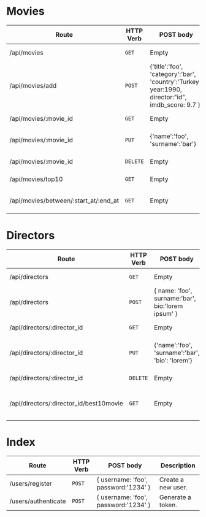 # Movies

| Route                                     | HTTP Verb	 | POST body	 | Description	 |
|-------------------------------------------| --- | --- | --- |
| /api/movies                               | `GET` | Empty | List all movies. |
| /api/movies/add                           | `POST` | {'title':'foo', 'category':'bar', 'country':'Turkey', year:1990, director:"id", imdb_score: 9.7 } | Create a new movie. |
| /api/movies/:movie_id                     | `GET` | Empty | Get a movie. |
| /api/movies/:movie_id                     | `PUT` | {'name':'foo', 'surname':'bar'} | Update a movie with new info. |
| /api/movies/:movie_id                     | `DELETE` | Empty | Delete a movie. |
| /api/movies/top10                         | `GET` | Empty | Get the top 10 movies. |
| /api/movies/between/:start_at/:end_at | `GET` | Empty | Movies between two dates. |

# Directors

| Route | HTTP Verb	 | POST body    | Description	 |
| --- | --- | --- | --- |
| /api/directors | `GET` | Empty | List all directors. |
| /api/directors | `POST` | { name: 'foo', surname:'bar', bio:'lorem ipsum' } | Create a new director. |
| /api/directors/:director_id | `GET` | Empty | Get a director. |
| /api/directors/:director_id | `PUT` | {'name':'foo', 'surname':'bar', 'bio': 'lorem'} | Update a director with new info. |
| /api/directors/:director_id | `DELETE` | Empty | Delete a director. |
| /api/directors/:director_id/best10movie | `GET` | Empty | The director's top 10 films. |

# Index

| Route             | HTTP Verb	 | POST body	 | Description	 |
|-------------------| --- | --- | --- |
| /users/register   | `POST` | { username: 'foo', password:'1234' } | Create a new user. |
| /users/authenticate | `POST` | { username: 'foo', password:'1234' } | Generate a token. |

